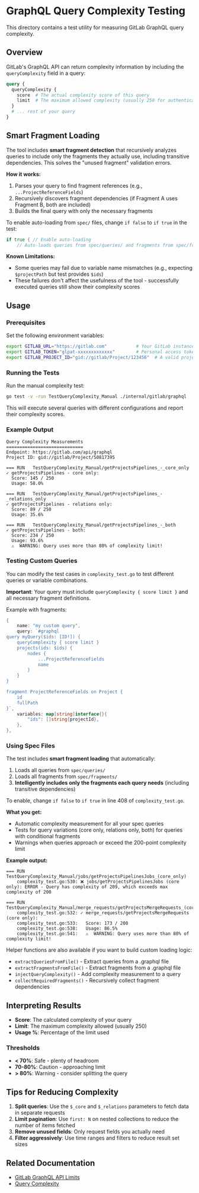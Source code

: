 # GraphQL Query Complexity Testing

This directory contains a test utility for measuring GitLab GraphQL query
complexity.

## Overview

GitLab's GraphQL API can return complexity information by including the
`queryComplexity` field in a query:

```graphql
query {
  queryComplexity {
    score  # The actual complexity score of this query
    limit  # The maximum allowed complexity (usually 250 for authenticated requests)
  }
  # ... rest of your query
}
```

## Smart Fragment Loading

The tool includes **smart fragment detection** that recursively analyzes
queries to include only the fragments they actually use, including transitive
dependencies. This solves the "unused fragment" validation errors.

**How it works:**
1. Parses your query to find fragment references (e.g., `...ProjectReferenceFields`)
2. Recursively discovers fragment dependencies (if Fragment A uses Fragment B, both are included)
3. Builds the final query with only the necessary fragments

To enable auto-loading from `spec/` files, change `if false` to `if true` in the test:

```go
if true { // Enable auto-loading
    // Auto-loads queries from spec/queries/ and fragments from spec/fragments/
```

**Known Limitations:**
- Some queries may fail due to variable name mismatches (e.g., expecting `$projectPath` but test provides `$ids`)
- These failures don't affect the usefulness of the tool - successfully executed queries still show their complexity scores

## Usage

### Prerequisites

Set the following environment variables:

```bash
export GITLAB_URL="https://gitlab.com"           # Your GitLab instance URL
export GITLAB_TOKEN="glpat-xxxxxxxxxxxxx"        # Personal access token with API scope
export GITLAB_PROJECT_ID="gid://gitlab/Project/123456"  # A valid project ID
```

### Running the Tests

Run the manual complexity test:

```bash
go test -v -run TestQueryComplexity_Manual ./internal/gitlab/graphql
```

This will execute several queries with different configurations and report their complexity scores.

### Example Output

```
Query Complexity Measurements
=============================
Endpoint: https://gitlab.com/api/graphql
Project ID: gid://gitlab/Project/50817395

=== RUN   TestQueryComplexity_Manual/getProjectsPipelines_-_core_only
✓ getProjectsPipelines - core only:
  Score: 145 / 250
  Usage: 58.0%

=== RUN   TestQueryComplexity_Manual/getProjectsPipelines_-_relations_only
✓ getProjectsPipelines - relations only:
  Score: 89 / 250
  Usage: 35.6%

=== RUN   TestQueryComplexity_Manual/getProjectsPipelines_-_both
✓ getProjectsPipelines - both:
  Score: 234 / 250
  Usage: 93.6%
  ⚠️  WARNING: Query uses more than 80% of complexity limit!
```

### Testing Custom Queries

You can modify the test cases in `complexity_test.go` to test different queries or variable combinations.

**Important**: Your query must include `queryComplexity { score limit }` and all necessary fragment definitions.

Example with fragments:

```go
{
    name: "my custom query",
    query: `#graphql
query myQuery($ids: [ID!]) {
    queryComplexity { score limit }
    projects(ids: $ids) {
        nodes {
            ...ProjectReferenceFields
            name
        }
    }
}

fragment ProjectReferenceFields on Project {
    id
    fullPath
}`,
    variables: map[string]interface{}{
        "ids": []string{projectId},
    },
},
```

### Using Spec Files

The test includes **smart fragment loading** that automatically:
1. Loads all queries from `spec/queries/`
2. Loads all fragments from `spec/fragments/`
3. **Intelligently includes only the fragments each query needs** (including transitive dependencies)

To enable, change `if false` to `if true` in line 408 of `complexity_test.go`.

**What you get:**
- Automatic complexity measurement for all your spec queries
- Tests for query variations (core only, relations only, both) for queries with conditional fragments
- Warnings when queries approach or exceed the 200-point complexity limit

**Example output:**
```
=== RUN   TestQueryComplexity_Manual/jobs/getProjectsPipelinesJobs_(core_only)
    complexity_test.go:530: ❌ jobs/getProjectsPipelinesJobs (core only): ERROR - Query has complexity of 209, which exceeds max complexity of 200

=== RUN   TestQueryComplexity_Manual/merge_requests/getProjectsMergeRequests_(core_only)
    complexity_test.go:532: ✓ merge_requests/getProjectsMergeRequests (core only):
    complexity_test.go:533:   Score: 173 / 200
    complexity_test.go:538:   Usage: 86.5%
    complexity_test.go:541:   ⚠️  WARNING: Query uses more than 80% of complexity limit!
```

Helper functions are also available if you want to build custom loading logic:
- `extractQueriesFromFile()` - Extract queries from a .graphql file
- `extractFragmentsFromFile()` - Extract fragments from a .graphql file
- `injectQueryComplexity()` - Add complexity measurement to a query
- `collectRequiredFragments()` - Recursively collect fragment dependencies

## Interpreting Results

- **Score**: The calculated complexity of your query
- **Limit**: The maximum complexity allowed (usually 250)
- **Usage %**: Percentage of the limit used

### Thresholds

- **< 70%**: Safe - plenty of headroom
- **70-80%**: Caution - approaching limit
- **> 80%**: Warning - consider splitting the query

## Tips for Reducing Complexity

1. **Split queries**: Use the `$_core` and `$_relations` parameters to fetch data in separate requests
2. **Limit pagination**: Use `first: N` on nested collections to reduce the number of items fetched
3. **Remove unused fields**: Only request fields you actually need
4. **Filter aggressively**: Use time ranges and filters to reduce result set sizes

## Related Documentation

- [GitLab GraphQL API Limits](https://docs.gitlab.com/ee/api/graphql/#limits)
- [Query Complexity](https://docs.gitlab.com/ee/development/api_graphql_styleguide.html#max-complexity)
